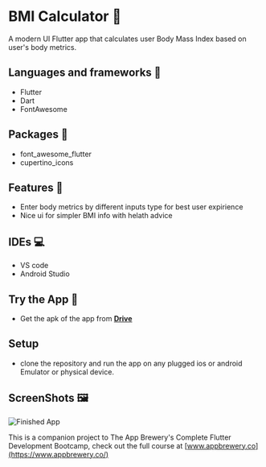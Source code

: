 # BMI Calculator 💪

A modern UI Flutter app that calculates user Body Mass Index based on user's body metrics.

## Languages and frameworks 📑

 * Flutter
 * Dart
 * FontAwesome

## Packages 🔎

 * font_awesome_flutter
 * cupertino_icons


## Features 🥇
 * Enter body metrics by different inputs type for best user expirience
 * Nice ui for simpler BMI info with helath advice

## IDEs 💻

 * VS code
 * Android Studio

## Try the App 📱

 * Get the apk of the app from [**Drive**](https://drive.google.com/file/d/16DkqSDSyc7PIHIwAkWtEiHuc1XuPxV6y/view?usp=drive_link)

## Setup

 * clone the repository and run the app on any plugged ios or android Emulator or physical device.

## ScreenShots 🖼️

![Finished App](https://github.com/londonappbrewery/Images/blob/master/bmi-calc-demo.gif)



This is a companion project to The App Brewery's Complete Flutter Development Bootcamp, check out the full course at [www.appbrewery.co](https://www.appbrewery.co/)
